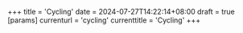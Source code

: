 +++
title = 'Cycling'
date = 2024-07-27T14:22:14+08:00
draft = true
[params]
  currenturl = 'cycling'
  currenttitle = 'Cycling'
+++

